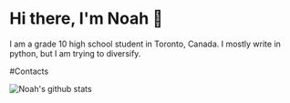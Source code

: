# Hi there, I'm Noah 👋 

I am a grade 10 high school student in Toronto, Canada. I mostly write in python, but I am trying to diversify. 

#Contacts


![Noah's github stats](https://github-readme-stats.vercel.app/api?username=blucardin)

<!--
**blucardin/blucardin** is a ✨ _special_ ✨ repository because its `README.md` (this file) appears on your GitHub profile.

Here are some ideas to get you started:

- 🔭 I’m currently working on ...
- 🌱 I’m currently learning ...
- 👯 I’m looking to collaborate on ...
- 🤔 I’m looking for help with ...
- 💬 Ask me about ...
- 📫 How to reach me: ...
- 😄 Pronouns: ...
- ⚡ Fun fact: ...
-->

